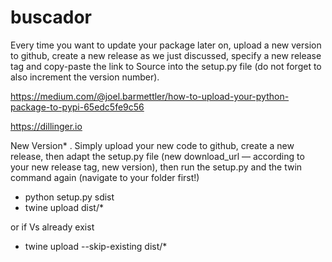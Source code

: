 # buscador

Every time you want to update your package later on, upload a new version to github, create a new release as we just discussed, specify a new release tag and copy-paste the link to Source into the setup.py file (do not forget to also increment the version number).

https://medium.com/@joel.barmettler/how-to-upload-your-python-package-to-pypi-65edc5fe9c56

https://dillinger.io

New Version*
. Simply upload your new code to github, create a new release, then adapt the setup.py file (new download_url — according to your new release tag, new version), then run the setup.py and the twin command again (navigate to your folder first!)

- python setup.py sdist
- twine upload dist/*

or if Vs already exist 
- twine upload --skip-existing dist/*
